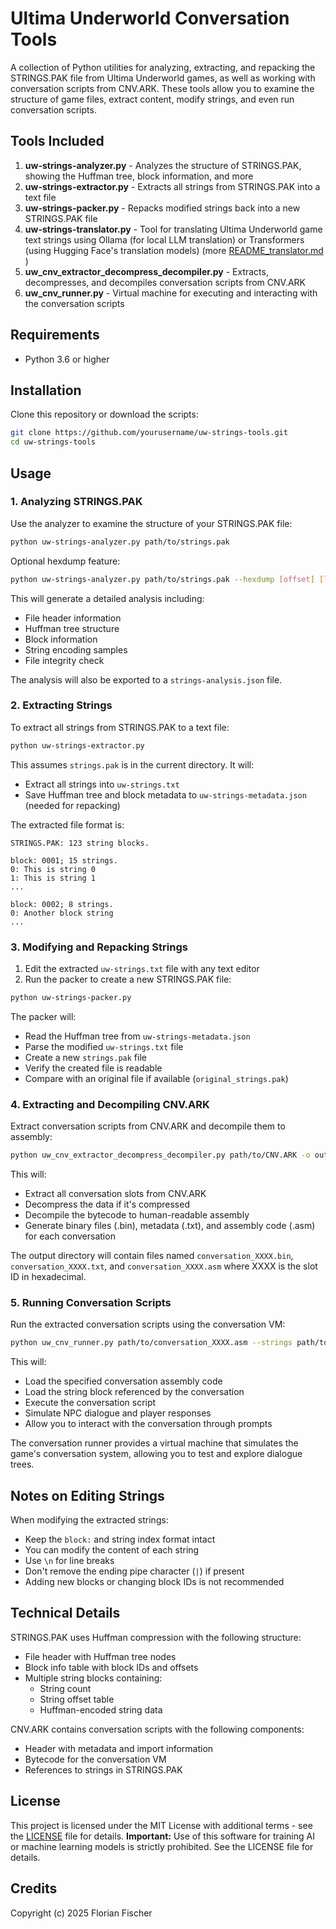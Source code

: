 # Ultima Underworld Conversation Tools

A collection of Python utilities for analyzing, extracting, and repacking the STRINGS.PAK file from Ultima Underworld games, as well as working with conversation scripts from CNV.ARK. These tools allow you to examine the structure of game files, extract content, modify strings, and even run conversation scripts.

## Tools Included

1. **uw-strings-analyzer.py** - Analyzes the structure of STRINGS.PAK, showing the Huffman tree, block information, and more
2. **uw-strings-extractor.py** - Extracts all strings from STRINGS.PAK into a text file
3. **uw-strings-packer.py** - Repacks modified strings back into a new STRINGS.PAK file
4. **uw-strings-translator.py** - Tool for translating Ultima Underworld game text strings using Ollama (for local LLM translation) or Transformers (using Hugging Face's translation models) (more [README_translator.md](/README_translator.md) )
5. **uw_cnv_extractor_decompress_decompiler.py** - Extracts, decompresses, and decompiles conversation scripts from CNV.ARK
6. **uw_cnv_runner.py** - Virtual machine for executing and interacting with the conversation scripts 

## Requirements

- Python 3.6 or higher

## Installation

Clone this repository or download the scripts:

```bash
git clone https://github.com/yourusername/uw-strings-tools.git
cd uw-strings-tools
```

## Usage

### 1. Analyzing STRINGS.PAK

Use the analyzer to examine the structure of your STRINGS.PAK file:

```bash
python uw-strings-analyzer.py path/to/strings.pak
```

Optional hexdump feature:

```bash
python uw-strings-analyzer.py path/to/strings.pak --hexdump [offset] [length]
```

This will generate a detailed analysis including:
- File header information
- Huffman tree structure
- Block information
- String encoding samples
- File integrity check

The analysis will also be exported to a `strings-analysis.json` file.

### 2. Extracting Strings

To extract all strings from STRINGS.PAK to a text file:

```bash
python uw-strings-extractor.py
```

This assumes `strings.pak` is in the current directory. It will:
- Extract all strings into `uw-strings.txt`
- Save Huffman tree and block metadata to `uw-strings-metadata.json` (needed for repacking)

The extracted file format is:

```
STRINGS.PAK: 123 string blocks.

block: 0001; 15 strings.
0: This is string 0
1: This is string 1
...

block: 0002; 8 strings.
0: Another block string
...
```

### 3. Modifying and Repacking Strings

1. Edit the extracted `uw-strings.txt` file with any text editor
2. Run the packer to create a new STRINGS.PAK file:

```bash
python uw-strings-packer.py
```

The packer will:
- Read the Huffman tree from `uw-strings-metadata.json`
- Parse the modified `uw-strings.txt` file
- Create a new `strings.pak` file
- Verify the created file is readable
- Compare with an original file if available (`original_strings.pak`)

### 4. Extracting and Decompiling CNV.ARK

Extract conversation scripts from CNV.ARK and decompile them to assembly:

```bash
python uw_cnv_extractor_decompress_decompiler.py path/to/CNV.ARK -o output_directory -v
```

This will:
- Extract all conversation slots from CNV.ARK
- Decompress the data if it's compressed
- Decompile the bytecode to human-readable assembly
- Generate binary files (.bin), metadata (.txt), and assembly code (.asm) for each conversation

The output directory will contain files named `conversation_XXXX.bin`, `conversation_XXXX.txt`, and `conversation_XXXX.asm` where XXXX is the slot ID in hexadecimal.

### 5. Running Conversation Scripts

Run the extracted conversation scripts using the conversation VM:

```bash
python uw_cnv_runner.py path/to/conversation_XXXX.asm --strings path/to/uw-strings.txt --debug
```

This will:
- Load the specified conversation assembly code
- Load the string block referenced by the conversation
- Execute the conversation script
- Simulate NPC dialogue and player responses
- Allow you to interact with the conversation through prompts

The conversation runner provides a virtual machine that simulates the game's conversation system, allowing you to test and explore dialogue trees.

## Notes on Editing Strings

When modifying the extracted strings:
- Keep the `block:` and string index format intact
- You can modify the content of each string
- Use `\n` for line breaks
- Don't remove the ending pipe character (`|`) if present
- Adding new blocks or changing block IDs is not recommended

## Technical Details

STRINGS.PAK uses Huffman compression with the following structure:
- File header with Huffman tree nodes
- Block info table with block IDs and offsets
- Multiple string blocks containing:
  - String count
  - String offset table
  - Huffman-encoded string data

CNV.ARK contains conversation scripts with the following components:
- Header with metadata and import information
- Bytecode for the conversation VM
- References to strings in STRINGS.PAK

## License

This project is licensed under the MIT License with additional terms - see the [LICENSE](LICENSE) file for details.
**Important:** Use of this software for training AI or machine learning models is strictly prohibited. See the LICENSE file for details.

## Credits

Copyright (c) 2025 Florian Fischer
